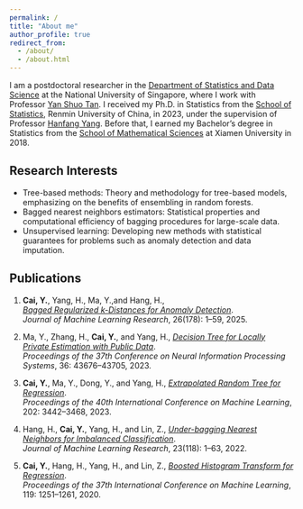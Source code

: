 ```yaml
---
permalink: /
title: "About me"
author_profile: true
redirect_from: 
  - /about/
  - /about.html
---
```


I am a postdoctoral researcher in the [Department of Statistics and Data Science](https://www.stat.nus.edu.sg/) at the National University of Singapore, where I work with Professor [Yan Shuo Tan](https://sites.google.com/view/yanshuotan/home). I received my Ph.D. in Statistics from the [School of Statistics](https://stat.ruc.edu.cn/Home/index.htm), Renmin University of China, in 2023, under the supervision of Professor [Hanfang Yang](http://isbd.ruc.edu.cn/English/Faculty/75f7b9495f664db2b47dce10253a84ff.htm). Before that, I earned my Bachelor’s degree in Statistics from the [School of Mathematical Sciences](https://math.xmu.edu.cn/en/) at Xiamen University in 2018.

Research Interests
-----
- Tree-based methods: Theory and methodology for tree-based models, emphasizing on the benefits of ensembling in random forests.
- Bagged nearest neighbors estimators: Statistical properties and computational efficiency of bagging procedures for large-scale data.
- Unsupervised learning: Developing new methods with statistical guarantees for problems such as anomaly detection and data imputation.


Publications
-----
1. **Cai, Y.**, Yang, H., Ma, Y.,and Hang, H.,  
   [*Bagged Regularized k-Distances for Anomaly Detection*](https://jmlr.org/papers/v26/23-1519.html).  
   *Journal of Machine Learning Research*, 26(178): 1–59, 2025.

2. Ma, Y., Zhang, H., **Cai, Y.**, and Yang, H.,
   [*Decision Tree for Locally Private Estimation with Public Data*](https://proceedings.neurips.cc/paper_files/paper/2023/hash/88237ac4e9941b1be5c6d3c1ad408184-Abstract-Conference.html).  
   *Proceedings of the 37th Conference on Neural Information Processing Systems*, 36: 43676–43705, 2023.

3. **Cai, Y.**, Ma, Y., Dong, Y., and Yang, H., 
   [*Extrapolated Random Tree for Regression*](https://proceedings.mlr.press/v202/cai23d.html).  
   *Proceedings of the 40th International Conference on Machine Learning*, 202: 3442–3468, 2023.

4. Hang, H., **Cai, Y.**, Yang, H., and Lin, Z.,
   [*Under-bagging Nearest Neighbors for Imbalanced Classification*](https://www.jmlr.org/papers/v23/21-0904.html).  
   *Journal of Machine Learning Research*, 23(118): 1–63, 2022.

5. **Cai, Y.**, Hang, H., Yang, H., and Lin, Z.,
   [*Boosted Histogram Transform for Regression*](http://proceedings.mlr.press/v119/cai20a.html).  
   *Proceedings of the 37th International Conference on Machine Learning*, 119: 1251–1261, 2020.


